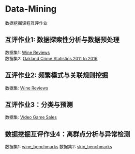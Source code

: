 # Data-Mining
数据挖掘课程互评作业

## 互评作业1: 数据探索性分析与数据预处理
数据集1: [Wine Reviews](https://www.kaggle.com/zynicide/wine-reviews)  
数据集2: [Oakland Crime Statistics 2011 to 2016](https://www.kaggle.com/cityofoakland/oakland-crime-statistics-2011-to-2016)

## 互评作业2: 频繁模式与关联规则挖掘
数据集: [Wine Reviews](https://www.kaggle.com/zynicide/wine-reviews)

## 互评作业3：分类与预测
数据集: [Video Game Sales](https://www.kaggle.com/gregorut/videogamesales)


## 数据挖掘互评作业4：离群点分析与异常检测
数据集1: [wine_benchmarks](https://ir.library.oregonstate.edu/concern/datasets/47429f155?locale=en)
数据集2: [skin_benchmarks](https://ir.library.oregonstate.edu/concern/datasets/47429f155?locale=en)
